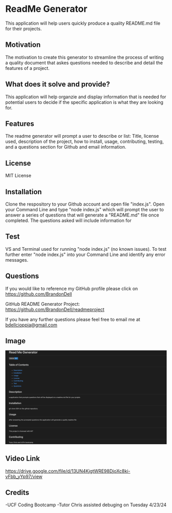 # ReadMe Generator
This application will help users quickly produce a quality README.md file for their projects. 
 
## Motivation
The motivation to create this generator to streamline the process of writing a quality document that askes questions needed to describe and detail the features of a project. 

## What does it solve and provide?
This application will help organzie and display information that is needed for potential users to decide if the specific application is what they are looking for. 

## Features
The readme generator will prompt a user to describe or list: Title, license used, description of the project, how to install, usage, contributing, testing, and a questions section for Github and email information.  

## License
MIT License

## Installation 
Clone the respository to your Github account and open file "index.js". Open your Command Line and type "node index.js" which will prompt the user to answer a series of questions that will generate a "README.md" file once completed. The questions asked will include information for 
            
## Test 
VS and Terminal used for running "node index.js" (no known issues). To test further enter "node index.js" into your Command Line and identify any error messages. 
    
## Questions
    
If you would like to reference my GitHub profile please click on https://github.com/BrandonDell

GitHub README Generator Project: https://github.com/BrandonDell/readmeproject
    
If you have any further questions please feel free to email me at bdellcioppia@gmail.com

## Image
![DellCioppia](./utils/images/Generated%20ReadMe.png)

## Video Link
https://drive.google.com/file/d/13UN4KjgtWRE98DjoXc8ki-vFbb_yYp97/view

## Credits
-UCF Coding Bootcamp
-Tutor Chris assisted debuging on Tuesday 4/23/24